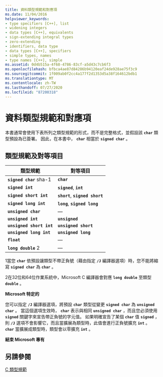 ```yaml
---
title: 資料類型規範和對應項
ms.date: 11/04/2016
helpviewer_keywords:
- type specifiers [C++], list
- widening integers
- data types [C++], equivalents
- sign-extending integral types
- zero-extending
- identifiers, data type
- data types [C++], specifiers
- simple types, names
- type names [C++], simple
ms.assetid: 0d4b515a-4f68-4786-83cf-a5d43c7cb6f3
ms.openlocfilehash: bfbca4ae87d84286b94120eaf24de928ae75f3c9
ms.sourcegitcommit: 1f009ab0f2cc4a177f2d1353d5a38f164612bdb1
ms.translationtype: MT
ms.contentlocale: zh-TW
ms.lasthandoff: 07/27/2020
ms.locfileid: "87200318"
---
```

# <a name="data-type-specifiers-and-equivalents"></a>資料類型規範和對應項

本書通常會使用下表所列之類型規範的形式，而不是完整格式，並假設該 **`char`** 類型預設為已簽署。 因此，在本書中， **`char`** 相當於 **`signed char`** 。

## <a name="type-specifiers-and-equivalents"></a>類型規範及對等項目

|類型規範|對等項目|
|--------------------|---------------------|
|**`signed char`** sha-1|**`char`**|
|**`signed int`**|**`signed`**, **`int`**|
|**`signed short int`**|**`short`**, **`signed short`**|
|**`signed long int`**|**`long`**, **`signed long`**|
|**`unsigned char`**|—|
|**`unsigned int`**|**`unsigned`**|
|**`unsigned short int`**|**`unsigned short`**|
|**`unsigned long int`**|**`unsigned long`**|
|**`float`**|—|
|**`long double`** 2|—|

1當您 **`char`** 依預設讓類型不帶正負號（藉由指定 **`/J`** 編譯器選項）時，您不能將縮寫 **`signed char`** 為 **`char`** 。

2在32位和64位作業系統中，Microsoft C 編譯器會對應 **`long double`** 至類型 **`double`** 。

**Microsoft 特定的**

您可以指定 **`/J`** 編譯器選項，將預設 **`char`** 類型從變更 **`signed char`** 為 **`unsigned char`** 。 當這個選項生效時， **`char`** 表示與相同 **`unsigned char`** ，而且您必須使用 **`signed`** 關鍵字來宣告帶正負號的字元值。 如果明確宣告了某個 **`char`** 值 **`signed`** ，則 **`/J`** 選項不會影響它，而且當擴展為類型時，此值會進行正負號擴充 **`int`** 。 **`char`** 當擴展成類型時，類型會以零擴充 **`int`** 。

**結束 Microsoft 專有**

## <a name="see-also"></a>另請參閱

[C 類型規範](../c-language/c-type-specifiers.md)
